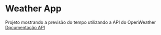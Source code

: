 # Weather App

Projeto mostrando a previsão do tempo utilizando a API do OpenWeather <br>
[Dpcumentação API](https://openweathermap.org/api/hourly-forecast)
